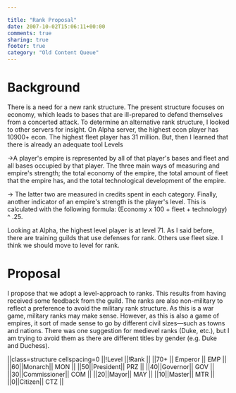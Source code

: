 ```yaml
---

title: "Rank Proposal"
date: 2007-10-02T15:06:11+00:00
comments: true
sharing: true
footer: true
category: "Old Content Queue"
---
```


Background
===========
There is a need for a new rank structure. The present structure focuses on economy, which leads to bases that are ill-prepared to defend themselves from a concerted attack. To determine an alternative rank structure, I looked to other servers for insight. On Alpha server, the highest econ player has 10900+ econ. The highest fleet player has 31 million. But, then I learned that there is already an adequate tool Levels

->A player's empire is represented by all of that player's bases and fleet and all bases occupied by that player. The three main ways of measuring and empire's strength; the total economy of the empire, the total amount of fleet that the empire has, and the total technological development of the empire.

-> The latter two are measured in credits spent in each category. Finally, another indicator of an empire's strength is the player's level. This is calculated with the following formula: (Economy x 100 + fleet + technology) ^ .25.

Looking at Alpha, the highest level player is at level 71. As I said before, there are training guilds that use defenses for rank. Others use fleet size. I think we should move to level for rank. 

Proposal
========

I propose that we adopt a level-approach to ranks. This results from having received some feedback from the guild. The ranks are also non-military to reflect a preference to avoid the military rank structure. As this is a war game, military ranks may make sense. However, as this is also a game of empires, it sort of made sense to go by different civil sizes&mdash;such as towns and nations. There was one suggestion for medievel ranks (Duke, etc.), but I am trying to avoid them as there are different titles by gender (e.g. Duke and Duchess).

||class=structure cellspacing=0
||!Level ||!Rank ||
||70+ || Emperor || EMP ||
||60||Monarch|| MON ||
||50||President|| PRZ ||
||40||Governor|| GOV ||
||30||Commissioner|| COM ||
||20||Mayor|| MAY ||
||10||Master|| MTR ||
||0||Citizen|| CTZ ||

